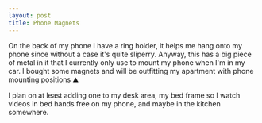 ```yaml
---
layout: post
title: Phone Magnets
---
```


On the back of my phone I have a ring holder, it helps me hang onto my phone since without a case it's quite sliperry.
Anyway, this has a big piece of metal in it that I currently only use to mount my phone when I'm in my car.
I bought some magnets and will be outfitting my apartment with phone mounting positions :mountain:

I plan on at least adding one to my desk area, my bed frame so I watch videos in bed hands free on my phone, and maybe in the kitchen somewhere.
